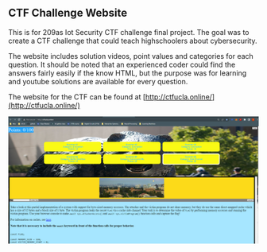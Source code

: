 ## CTF Challenge Website

This is for 209as Iot Security CTF challenge final project. The goal was to create a CTF challenge that could teach highschoolers about cybersecurity.

The website includes solution videos, point values and categories for each question. It should be noted that an experienced coder could find the answers fairly easily if the know HTML, but the purpose was for learning and youtube solutions are available for every question.

The website for the CTF can be found at [http://ctfucla.online/](http://ctfucla.online/)

![Test Image 1](/images/github_example.PNG)
